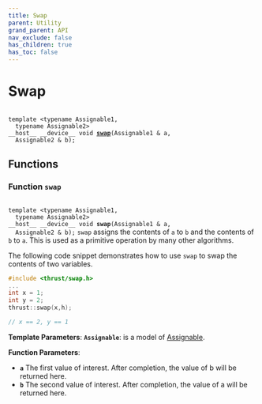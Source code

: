 ```yaml
---
title: Swap
parent: Utility
grand_parent: API
nav_exclude: false
has_children: true
has_toc: false
---
```


# Swap

<code class="doxybook">
<span>template &lt;typename Assignable1,</span>
<span>&nbsp;&nbsp;typename Assignable2&gt;</span>
<span>__host__ __device__ void </span><span><b><a href="/api/groups/group__swap.html#function-swap">swap</a></b>(Assignable1 & a,</span>
<span>&nbsp;&nbsp;Assignable2 & b);</span>
</code>

## Functions

<h3 id="function-swap">
Function <code>swap</code>
</h3>

<code class="doxybook">
<span>template &lt;typename Assignable1,</span>
<span>&nbsp;&nbsp;typename Assignable2&gt;</span>
<span>__host__ __device__ void </span><span><b>swap</b>(Assignable1 & a,</span>
<span>&nbsp;&nbsp;Assignable2 & b);</span></code>
<code>swap</code> assigns the contents of <code>a</code> to <code>b</code> and the contents of <code>b</code> to <code>a</code>. This is used as a primitive operation by many other algorithms.


The following code snippet demonstrates how to use <code>swap</code> to swap the contents of two variables.



```cpp
#include <thrust/swap.h>
...
int x = 1;
int y = 2;
thrust::swap(x,h);

// x == 2, y == 1
```

**Template Parameters**:
**`Assignable`**: is a model of <a href="https://en.cppreference.com/w/cpp/named_req/CopyAssignable">Assignable</a>.

**Function Parameters**:
* **`a`** The first value of interest. After completion, the value of b will be returned here. 
* **`b`** The second value of interest. After completion, the value of a will be returned here.


